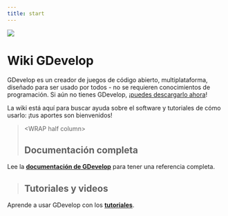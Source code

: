 ```yaml
---
title: start
---
```

![](/logocompleteeffecttranparent400x100.png)

# Wiki GDevelop

GDevelop es un creador de juegos de código abierto, multiplataforma, diseñado para ser usado por todos - no se requieren conocimientos de programación. Si aún no tienes GDevelop, ¡[puedes descargarlo ahora](http://www.compilgames.net)!

La wiki está aquí para buscar ayuda sobre el software y tutoriales de cómo usarlo: ¡tus aportes son bienvenidos!

>  \<WRAP half column\>
> 
> ## Documentación completa
> 
Lee la **[documentación de GDevelop](/es/gdevelop/documentation)** para tener una referencia completa. 

> 
> 
> ## Tutoriales y videos
> 
Aprende a usar GDevelop con los **[tutoriales](/es/gdevelop/tutorials)**.  

